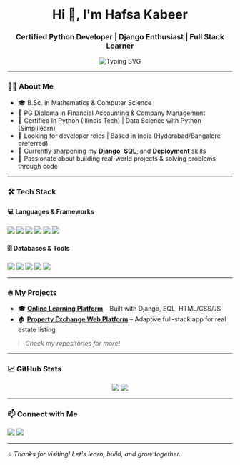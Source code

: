 <!-- Profile README for Hafsa Kabeer -->

<h1 align="center">Hi 👋, I'm Hafsa Kabeer</h1>
<h3 align="center">Certified Python Developer | Django Enthusiast | Full Stack Learner</h3>

<p align="center">
  <img src="https://readme-typing-svg.herokuapp.com?font=Fira+Code&weight=500&size=22&pause=1000&color=5BCDEC&center=true&vCenter=true&width=435&lines=Passionate+Python+Developer;Django+Lover+%7C+Web+App+Builder;Always+learning+%E2%9C%8C%EF%B8%8F" alt="Typing SVG" />
</p>

---

### 👩‍💻 About Me

- 🎓 B.Sc. in Mathematics & Computer Science  
- 📜 PG Diploma in Financial Accounting & Company Management  
- 🧠 Certified in Python (Illinois Tech) | Data Science with Python (Simplilearn)  
- 💼 Looking for developer roles | Based in India (Hyderabad/Bangalore preferred)  
- 🌱 Currently sharpening my **Django**, **SQL**, and **Deployment** skills  
- 🚀 Passionate about building real-world projects & solving problems through code

---

### 🛠️ Tech Stack

#### 💻 Languages & Frameworks
<p>
  <img src="https://img.shields.io/badge/Python-3776AB?style=flat&logo=python&logoColor=white" />
  <img src="https://img.shields.io/badge/Django-092E20?style=flat&logo=django&logoColor=white" />
  <img src="https://img.shields.io/badge/HTML5-E34F26?style=flat&logo=html5&logoColor=white" />
  <img src="https://img.shields.io/badge/CSS3-1572B6?style=flat&logo=css3&logoColor=white" />
  <img src="https://img.shields.io/badge/JavaScript-F7DF1E?style=flat&logo=javascript&logoColor=black" />
  <img src="https://img.shields.io/badge/Bootstrap-563D7C?style=flat&logo=bootstrap&logoColor=white" />
</p>

#### 🗄️ Databases & Tools
<p>
  <img src="https://img.shields.io/badge/MySQL-4479A1?style=flat&logo=mysql&logoColor=white" />
  <img src="https://img.shields.io/badge/PostgreSQL-336791?style=flat&logo=postgresql&logoColor=white" />
  <img src="https://img.shields.io/badge/Git-F05032?style=flat&logo=git&logoColor=white" />
  <img src="https://img.shields.io/badge/GitHub-181717?style=flat&logo=github&logoColor=white" />
  <img src="https://img.shields.io/badge/AWS-232F3E?style=flat&logo=amazon-aws&logoColor=white" />
</p>

---

### 🔥 My Projects

- 🎓 **[Online Learning Platform](#)** – Built with Django, SQL, HTML/CSS/JS  
- 🏠 **[Property Exchange Web Platform](#)** – Adaptive full-stack app for real estate listing  

> *Check my repositories for more!*

---

### 📈 GitHub Stats

<p align="center">
  <img src="https://github-readme-stats.vercel.app/api?username=hafsakabeer&show_icons=true&theme=tokyonight" />
  <img src="https://github-readme-streak-stats.herokuapp.com?user=hafsakabeer&theme=tokyonight" />
</p>

---

### 📫 Connect with Me

<p>
  <a href="https://www.linkedin.com/in/hafsa-kh"><img src="https://img.shields.io/badge/LinkedIn-blue?style=flat&logo=linkedin&logoColor=white" /></a>
  <a href="hafsakabeer369@gmail.com"><img src="https://img.shields.io/badge/Gmail-D14836?style=flat&logo=gmail&logoColor=white" /></a>
  <!-- Add portfolio/website once ready -->
</p>

---

⭐ *Thanks for visiting! Let's learn, build, and grow together.*  

